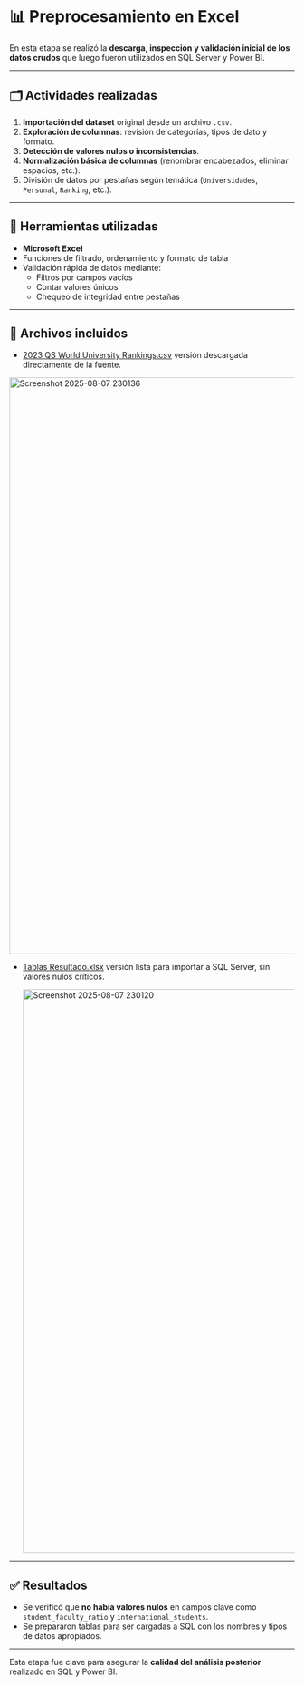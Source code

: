# 📊 Preprocesamiento en Excel

En esta etapa se realizó la **descarga, inspección y validación inicial de los datos crudos** que luego fueron utilizados en SQL Server y Power BI.

---

## 🗂️ Actividades realizadas

1. **Importación del dataset** original desde un archivo `.csv`.
2. **Exploración de columnas**: revisión de categorías, tipos de dato y formato.
3. **Detección de valores nulos o inconsistencias**.
4. **Normalización básica de columnas** (renombrar encabezados, eliminar espacios, etc.).
5. División de datos por pestañas según temática (`Universidades`, `Personal`, `Ranking`, etc.).

---

## 🧰 Herramientas utilizadas

- **Microsoft Excel**
- Funciones de filtrado, ordenamiento y formato de tabla
- Validación rápida de datos mediante:
  - Filtros por campos vacíos
  - Contar valores únicos
  - Chequeo de integridad entre pestañas

---

## 📎 Archivos incluidos

- [2023 QS World University Rankings.csv](https://github.com/user-attachments/files/21675627/2023.QS.World.University.Rankings.csv) versión descargada directamente de la fuente.

<img width="1919" height="1018" alt="Screenshot 2025-08-07 230136" src="https://github.com/user-attachments/assets/b8980693-a9a9-49bb-a360-8c1805ec48f2" />

  
- [Tablas Resultado.xlsx](https://github.com/user-attachments/files/21675635/Tablas.Resultado.xlsx) versión lista para importar a SQL Server, sin valores nulos críticos.

  <img width="1919" height="995" alt="Screenshot 2025-08-07 230120" src="https://github.com/user-attachments/assets/036fbeeb-6fa7-4621-9c16-f7b29cda5574" />


---

## ✅ Resultados

- Se verificó que **no había valores nulos** en campos clave como `student_faculty_ratio` y `international_students`.
- Se prepararon tablas para ser cargadas a SQL con los nombres y tipos de datos apropiados.

---

Esta etapa fue clave para asegurar la **calidad del análisis posterior** realizado en SQL y Power BI.
